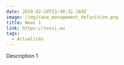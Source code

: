 ```yaml
---
date: 2019-02-28T23:40:32.169Z
image: /img/case_management_definition.png
title: News 1
link: https://tessi.eu
tags:
  - Actualités
---
```


Description 1
